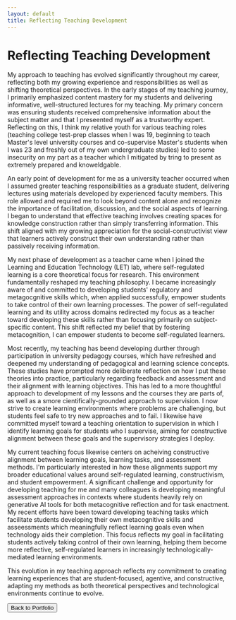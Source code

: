 ```yaml
---
layout: default
title: Reflecting Teaching Development
---
```


# Reflecting Teaching Development
My approach to teaching has evolved significantly throughout my career, reflecting both my growing experience and responsibilities as well as shifting theoretical perspectives. In the early stages of my teaching journey, I primarily emphasized content mastery for my students and delivering informative, well-structured lectures for my teaching. My primary concern was ensuring students received comprehensive information about the subject matter and that I preseented myself as a trustworthy expert. Reflecting on this, I think my relative youth for various teaching roles (teaching college test-prep classes when I was 19, beginning to teach Master's level university courses and co-supervise Master's students when I was 23 and freshly out of my own undergraduate studies) led to some insecurity on my part as a teacher which I mitigated by tring to present as extremely prepared and knoweldgable. 

An early point of development for me as a university teacher occurred when I assumed greater teaching responsibilities as a graduate student, delivering lectures using materials developed by experienced faculty members. This role allowed and required me to look beyond content alone and recognize the importance of facilitation, discussion, and the social aspects of learning. I began to understand that effective teaching involves creating spaces for knowledge construction rather than simply transferring information. This shift aligned with my growing appreciation for the social-constructivist view that learners actively construct their own understanding rather than passively receiving information.

My next phase of development as a teacher came when I joined the Learning and Education Technology (LET) lab, where self-regulated learning is a core theoretical focus for research. This environment fundamentally reshaped my teaching philosophy. I became increasingly aware of and committed to developing students' regulatory and metagocgnitive skills which, when applied successfully, empower students to take control of their own learning processes. The power of self-regulated learning and its utility across domains redirected my focus as a teacher toward developing these skills rather than focusing primarily on subject-specific content. This shift reflected my belief that by fostering metacognition, I can empower students to become self-regulated learners.

Most recently, my teaching has beend developing durther through participation in university pedagogy courses, which have refreshed and deepened my understanding of pedagogical and learning science concepts. These studies have prompted more deliberate reflection on how I put these theories into practice, particularly regarding feedback and assessment and their alignment with learning objectives. This has led to a more thoughtful approach to development of my lessons and the courses they are parts of, as well as a smore cientifically-grounded approach to supervision. I now strive to create learning environments where problems are challenging, but students feel safe to try new approaches and to fail. I likewise have committed myself toward a teaching orientation to supervision in which I identify learning goals for students who I supervise, aiming for constructive alignment between these goals and the supervisory strategies I deploy.

My current teaching focus likewise centers on acheiving constructive alignment between learning goals, learning tasks, and assessment methods. I'm particularly interested in how these alignments support my broader educational values around self-regulated learning, constructivism, and student empowerment. A significant challenge and opportunity for developing teaching for me and many colleagues is developing meaningful assessment approaches in contexts where students heavily rely on generative AI tools for both metacognitive reflection and for task enactment. My recent efforts have been toward developing teaching tasks which facilitate students developing their own metacognitive skills and asseessments which meaningfully reflect learning goals even when technology aids their completion. This focus reflects my goal in facilitating students actively taking control of their own learning, helping them become more reflective, self-regulated learners in increasingly technologically-mediated learning environments.

This evolution in my teaching approach reflects my commitment to creating learning experiences that are student-focused, agentive, and constructive, adapting my methods as both theoretical perspectives and technological environments continue to evolve.

<button class="btn">Back to Portfolio</button>